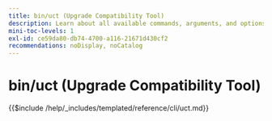 ```yaml
---
title: bin/uct (Upgrade Compatibility Tool)
description: Learn about all available commands, arguments, and options for the bin/uct command-line tool.
mini-toc-levels: 1
exl-id: ce59da80-db74-4700-a116-21671d430cf2
recommendations: noDisplay, noCatalog
---
```

# bin/uct (Upgrade Compatibility Tool)

{{$include /help/_includes/templated/reference/cli/uct.md}}
